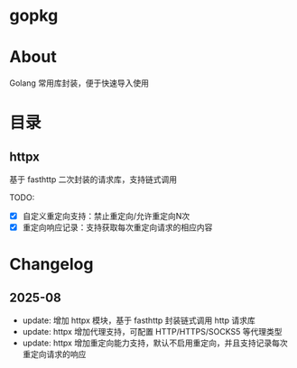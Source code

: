 # gopkg

# About
Golang 常用库封装，便于快速导入使用

# 目录
## httpx
基于 fasthttp 二次封装的请求库，支持链式调用

TODO:
- [x] 自定义重定向支持：禁止重定向/允许重定向N次
- [x] 重定向响应记录：支持获取每次重定向请求的相应内容

# Changelog
## 2025-08
- update: 增加 httpx 模块，基于 fasthttp 封装链式调用 http 请求库
- update: httpx 增加代理支持，可配置 HTTP/HTTPS/SOCKS5 等代理类型
- update: httpx 增加重定向能力支持，默认不启用重定向，并且支持记录每次重定向请求的响应